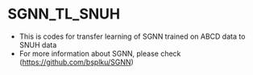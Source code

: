 # SGNN_TL_SNUH
  - This is codes for transfer learning of SGNN trained on ABCD data to SNUH data
  - For more information about SGNN, please check (https://github.com/bsplku/SGNN)

<!-- Please cite this work as follows:

  - Hwang, J., ... (temporary)
-->

